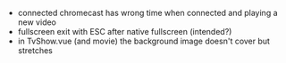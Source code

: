 -  connected chromecast has wrong time when connected and playing a new video
- fullscreen exit with ESC after native fullscreen (intended?)
- in TvShow.vue (and movie) the background image doesn't cover but stretches
